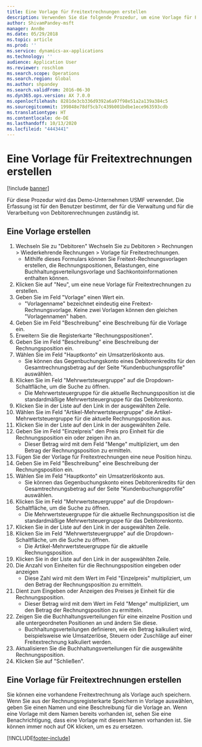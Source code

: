 ```yaml
---
title: Eine Vorlage für Freitextrechnungen erstellen
description: Verwenden Sie die folgende Prozedur, um eine Vorlage für Freitext-Serienrechnungen zu erstellen.
author: ShivamPandey-msft
manager: AnnBe
ms.date: 05/29/2018
ms.topic: article
ms.prod: ''
ms.service: dynamics-ax-applications
ms.technology: ''
audience: Application User
ms.reviewer: roschlom
ms.search.scope: Operations
ms.search.region: Global
ms.author: shpandey
ms.search.validFrom: 2016-06-30
ms.dyn365.ops.version: AX 7.0.0
ms.openlocfilehash: 8281de3cb336d9392a6a97f98e51a2a139a384c5
ms.sourcegitcommit: 199848e78df5cb7c439b001bdbe1ece963593cdb
ms.translationtype: HT
ms.contentlocale: de-DE
ms.lasthandoff: 10/13/2020
ms.locfileid: "4443441"
---
```

# <a name="create-a-free-text-invoice-template"></a>Eine Vorlage für Freitextrechnungen erstellen

[!include [banner](../includes/banner.md)]

Für diese Prozedur wird das Demo-Unternehmen USMF verwendet. Die Erfassung ist für den Benutzer bestimmt, der für die Verwaltung und für die Verarbeitung von Debitorenrechnungen zuständig ist.

## <a name="create-a-template"></a>Eine Vorlage erstellen

1. Wechseln Sie zu "Debitoren" Wechseln Sie zu Debitoren > Rechnungen > Wiederkehrende Rechnungen > Vorlage für Freitextrechnungen.
    * Mithilfe dieses Formulars können Sie Freitext-Rechnungsvorlagen erstellen, die Rechnungspositionen, Belastungen, eine Buchhaltungsverteilungsvorlage und Sachkontoinformationen enthalten können.  
2. Klicken Sie auf "Neu", um eine neue Vorlage für Freitextrechnungen zu erstellen.
3. Geben Sie im Feld "Vorlage" einen Wert ein.
    * "Vorlagenname" bezeichnet eindeutig eine Freitext-Rechnungsvorlage. Keine zwei Vorlagen können den gleichen "Vorlagennamen" haben.  
4. Geben Sie im Feld "Beschreibung" eine Beschreibung für die Vorlage ein.
5. Erweitern Sie die Registerkarte "Rechnungspositionen".
6. Geben Sie im Feld "Beschreibung" eine Beschreibung der Rechnungsposition ein.
7. Wählen Sie im Feld "Hauptkonto" ein Umsatzerlöskonto aus.
    * Sie können das Gegenbuchungskonto eines Debitorenkredits für den Gesamtrechnungsbetrag auf der Seite "Kundenbuchungsprofile" auswählen.  
8. Klicken Sie im Feld "Mehrwertsteuergruppe" auf die Dropdown-Schaltfläche, um die Suche zu öffnen.
    * Die Mehrwertsteuergruppe für die aktuelle Rechnungsposition ist die standardmäßige Mehrwertsteuergruppe für das Debitorenkonto.  
9. Klicken Sie in der Liste auf den Link in der ausgewählten Zeile.
10. Wählen Sie im Feld "Artikel-Mehrwertsteuergruppe" die Artikel-Mehrwertsteuergruppe für die aktuelle Rechnungsposition aus.
11. Klicken Sie in der Liste auf den Link in der ausgewählten Zeile.
12. Geben Sie im Feld "Einzelpreis" den Preis pro Einheit für die Rechnungsposition ein oder zeigen ihn an.
    * Dieser Betrag wird mit dem Feld "Menge" multipliziert, um den Betrag der Rechnungsposition zu ermitteln.  
13. Fügen Sie der Vorlage für Freitextrechnungen eine neue Position hinzu.
14. Geben Sie im Feld "Beschreibung" eine Beschreibung der Rechnungsposition ein.
15. Wählen Sie im Feld "Hauptkonto" ein Umsatzerlöskonto aus.
    * Sie können das Gegenbuchungskonto eines Debitorenkredits für den Gesamtrechnungsbetrag auf der Seite "Kundenbuchungsprofile" auswählen.  
16. Klicken Sie im Feld "Mehrwertsteuergruppe" auf die Dropdown-Schaltfläche, um die Suche zu öffnen.
    * Die Mehrwertsteuergruppe für die aktuelle Rechnungsposition ist die standardmäßige Mehrwertsteuergruppe für das Debitorenkonto.  
17. Klicken Sie in der Liste auf den Link in der ausgewählten Zeile.
18. Klicken Sie im Feld "Mehrwertsteuergruppe" auf die Dropdown-Schaltfläche, um die Suche zu öffnen.
    * Die Artikel-Mehrwertsteuergruppe für die aktuelle Rechnungsposition.  
19. Klicken Sie in der Liste auf den Link in der ausgewählten Zeile.
20. Die Anzahl von Einheiten für die Rechnungsposition eingeben oder anzeigen
    * Diese Zahl wird mit dem Wert im Feld "Einzelpreis" multipliziert, um den Betrag der Rechnungsposition zu ermitteln.  
21. Dient zum Eingeben oder Anzeigen des Preises je Einheit für die Rechnungsposition. 
    * Dieser Betrag wird mit dem Wert im Feld "Menge" multipliziert, um den Betrag der Rechnungsposition zu ermitteln.  
22. Zeigen Sie die Buchhaltungsverteilungen für eine einzelne Position und alle untergeordneten Positionen an und ändern Sie diese.
    * Buchhaltungsverteilungen definieren, wie ein Betrag kalkuliert wird, beispielsweise wie Umsatzerlöse, Steuern oder Zuschläge auf einer Freitextrechnung kalkuliert werden.  
23. Aktualisieren Sie die Buchhaltungsverteilungen für die ausgewählte Rechnungsposition.
24. Klicken Sie auf "Schließen".

## <a name="save-a-free-text-invoice-as-a-template"></a>Eine Vorlage für Freitextrechnungen erstellen
Sie können eine vorhandene Freitextrechnung als Vorlage auch speichern. Wenn Sie aus der Rechnungsregisterkarte Speichern in Vorlage auswählen, geben Sie einen Namen und eine Beschreibung für die Vorlage an. Wenn eine Vorlage mit dem Namen bereits vorhanden ist, sehen Sie eine Benachrichtigung, dass eine Vorlage mit diesem Namen vorhanden ist. Sie können immer noch auf OK klicken, um es zu ersetzen. 


[!INCLUDE[footer-include](../../includes/footer-banner.md)]